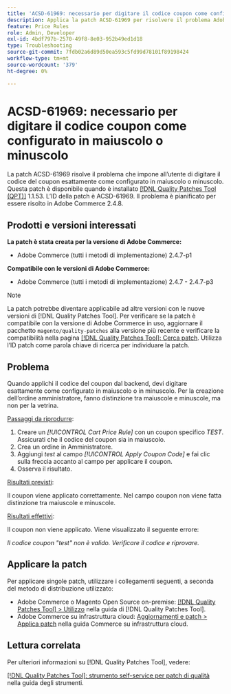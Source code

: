 ```yaml
---
title: 'ACSD-61969: necessario per digitare il codice coupon come configurato in maiuscolo o minuscolo'
description: Applica la patch ACSD-61969 per risolvere il problema Adobe Commerce, in cui a un utente viene richiesto di digitare il codice del coupon esattamente come configurato in maiuscolo o minuscolo.
feature: Price Rules
role: Admin, Developer
exl-id: 4bdf797b-2570-49f8-8e03-952b49ed1d18
type: Troubleshooting
source-git-commit: 7fdb02a6d89d50ea593c5fd99d78101f89198424
workflow-type: tm+mt
source-wordcount: '379'
ht-degree: 0%

---
```


# ACSD-61969: necessario per digitare il codice coupon come configurato in maiuscolo o minuscolo

La patch ACSD-61969 risolve il problema che impone all’utente di digitare il codice del coupon esattamente come configurato in maiuscolo o minuscolo. Questa patch è disponibile quando è installato [[!DNL Quality Patches Tool (QPT)]](/help/tools/quality-patches-tool/quality-patches-tool-to-self-serve-quality-patches.md) 1.1.53. L’ID della patch è ACSD-61969. Il problema è pianificato per essere risolto in Adobe Commerce 2.4.8.

## Prodotti e versioni interessati

**La patch è stata creata per la versione di Adobe Commerce:**

* Adobe Commerce (tutti i metodi di implementazione) 2.4.7-p1

**Compatibile con le versioni di Adobe Commerce:**

* Adobe Commerce (tutti i metodi di implementazione) 2.4.7 - 2.4.7-p3

>[!NOTE]
>
>La patch potrebbe diventare applicabile ad altre versioni con le nuove versioni di [!DNL Quality Patches Tool]. Per verificare se la patch è compatibile con la versione di Adobe Commerce in uso, aggiornare il pacchetto `magento/quality-patches` alla versione più recente e verificare la compatibilità nella pagina [[!DNL Quality Patches Tool]: Cerca patch](https://experienceleague.adobe.com/tools/commerce-quality-patches/index.html?lang=it). Utilizza l’ID patch come parola chiave di ricerca per individuare la patch.

## Problema

Quando applichi il codice del coupon dal backend, devi digitare esattamente come configurato in maiuscolo o in minuscolo. Per la creazione dell’ordine amministratore, fanno distinzione tra maiuscole e minuscole, ma non per la vetrina.

<u>Passaggi da riprodurre</u>:

1. Creare un *[!UICONTROL Cart Price Rule]* con un coupon specifico *TEST*. Assicurati che il codice del coupon sia in maiuscolo.
1. Crea un ordine in Amministratore.
1. Aggiungi *test* al campo *[!UICONTROL Apply Coupon Code]* e fai clic sulla freccia accanto al campo per applicare il coupon.
1. Osserva il risultato.

<u>Risultati previsti</u>:

Il coupon viene applicato correttamente. Nel campo coupon non viene fatta distinzione tra maiuscole e minuscole.

<u>Risultati effettivi</u>:

Il coupon non viene applicato. Viene visualizzato il seguente errore:

*Il codice coupon &quot;test&quot; non è valido. Verificare il codice e riprovare.*

## Applicare la patch

Per applicare singole patch, utilizzare i collegamenti seguenti, a seconda del metodo di distribuzione utilizzato:

* Adobe Commerce o Magento Open Source on-premise: [[!DNL Quality Patches Tool] > Utilizzo](/help/tools/quality-patches-tool/usage.md) nella guida di [!DNL Quality Patches Tool].
* Adobe Commerce su infrastruttura cloud: [Aggiornamenti e patch > Applica patch](https://experienceleague.adobe.com/docs/commerce-cloud-service/user-guide/develop/upgrade/apply-patches.html?lang=it) nella guida Commerce su infrastruttura cloud.

## Lettura correlata

Per ulteriori informazioni su [!DNL Quality Patches Tool], vedere:

[[!DNL Quality Patches Tool]: strumento self-service per patch di qualità](/help/tools/quality-patches-tool/quality-patches-tool-to-self-serve-quality-patches.md) nella guida degli strumenti.
